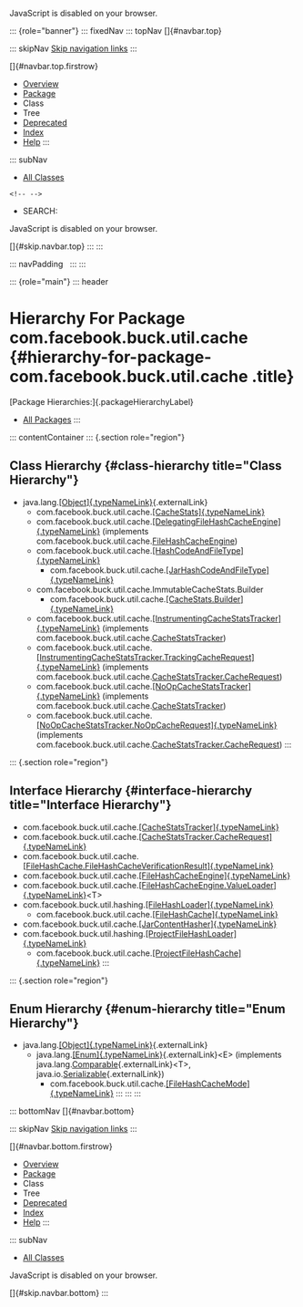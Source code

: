 <div>

JavaScript is disabled on your browser.

</div>

::: {role="banner"}
::: fixedNav
::: topNav
[]{#navbar.top}

::: skipNav
[Skip navigation links](#skip.navbar.top "Skip navigation links")
:::

[]{#navbar.top.firstrow}

-   [Overview](../../../../../index.html)
-   [Package](package-summary.html)
-   Class
-   Tree
-   [Deprecated](../../../../../deprecated-list.html)
-   [Index](../../../../../index-all.html)
-   [Help](../../../../../help-doc.html)
:::

::: subNav
-   [All Classes](../../../../../allclasses.html)

```{=html}
<!-- -->
```
-   SEARCH:

<div>

<div>

JavaScript is disabled on your browser.

</div>

</div>

[]{#skip.navbar.top}
:::
:::

::: navPadding
 
:::
:::

::: {role="main"}
::: header
# Hierarchy For Package com.facebook.buck.util.cache {#hierarchy-for-package-com.facebook.buck.util.cache .title}

[Package Hierarchies:]{.packageHierarchyLabel}

-   [All Packages](../../../../../overview-tree.html)
:::

::: contentContainer
::: {.section role="region"}
## Class Hierarchy {#class-hierarchy title="Class Hierarchy"}

-   java.lang.[[Object]{.typeNameLink}](http://docs.oracle.com/javase/7/docs/api/java/lang/Object.html?is-external=true "class or interface in java.lang"){.externalLink}
    -   com.facebook.buck.util.cache.[[CacheStats]{.typeNameLink}](CacheStats.html "class in com.facebook.buck.util.cache")
    -   com.facebook.buck.util.cache.[[DelegatingFileHashCacheEngine]{.typeNameLink}](DelegatingFileHashCacheEngine.html "class in com.facebook.buck.util.cache")
        (implements
        com.facebook.buck.util.cache.[FileHashCacheEngine](FileHashCacheEngine.html "interface in com.facebook.buck.util.cache"))
    -   com.facebook.buck.util.cache.[[HashCodeAndFileType]{.typeNameLink}](HashCodeAndFileType.html "class in com.facebook.buck.util.cache")
        -   com.facebook.buck.util.cache.[[JarHashCodeAndFileType]{.typeNameLink}](JarHashCodeAndFileType.html "class in com.facebook.buck.util.cache")
    -   com.facebook.buck.util.cache.ImmutableCacheStats.Builder
        -   com.facebook.buck.util.cache.[[CacheStats.Builder]{.typeNameLink}](CacheStats.Builder.html "class in com.facebook.buck.util.cache")
    -   com.facebook.buck.util.cache.[[InstrumentingCacheStatsTracker]{.typeNameLink}](InstrumentingCacheStatsTracker.html "class in com.facebook.buck.util.cache")
        (implements
        com.facebook.buck.util.cache.[CacheStatsTracker](CacheStatsTracker.html "interface in com.facebook.buck.util.cache"))
    -   com.facebook.buck.util.cache.[[InstrumentingCacheStatsTracker.TrackingCacheRequest]{.typeNameLink}](InstrumentingCacheStatsTracker.TrackingCacheRequest.html "class in com.facebook.buck.util.cache")
        (implements
        com.facebook.buck.util.cache.[CacheStatsTracker.CacheRequest](CacheStatsTracker.CacheRequest.html "interface in com.facebook.buck.util.cache"))
    -   com.facebook.buck.util.cache.[[NoOpCacheStatsTracker]{.typeNameLink}](NoOpCacheStatsTracker.html "class in com.facebook.buck.util.cache")
        (implements
        com.facebook.buck.util.cache.[CacheStatsTracker](CacheStatsTracker.html "interface in com.facebook.buck.util.cache"))
    -   com.facebook.buck.util.cache.[[NoOpCacheStatsTracker.NoOpCacheRequest]{.typeNameLink}](NoOpCacheStatsTracker.NoOpCacheRequest.html "class in com.facebook.buck.util.cache")
        (implements
        com.facebook.buck.util.cache.[CacheStatsTracker.CacheRequest](CacheStatsTracker.CacheRequest.html "interface in com.facebook.buck.util.cache"))
:::

::: {.section role="region"}
## Interface Hierarchy {#interface-hierarchy title="Interface Hierarchy"}

-   com.facebook.buck.util.cache.[[CacheStatsTracker]{.typeNameLink}](CacheStatsTracker.html "interface in com.facebook.buck.util.cache")
-   com.facebook.buck.util.cache.[[CacheStatsTracker.CacheRequest]{.typeNameLink}](CacheStatsTracker.CacheRequest.html "interface in com.facebook.buck.util.cache")
-   com.facebook.buck.util.cache.[[FileHashCache.FileHashCacheVerificationResult]{.typeNameLink}](FileHashCache.FileHashCacheVerificationResult.html "interface in com.facebook.buck.util.cache")
-   com.facebook.buck.util.cache.[[FileHashCacheEngine]{.typeNameLink}](FileHashCacheEngine.html "interface in com.facebook.buck.util.cache")
-   com.facebook.buck.util.cache.[[FileHashCacheEngine.ValueLoader]{.typeNameLink}](FileHashCacheEngine.ValueLoader.html "interface in com.facebook.buck.util.cache")\<T\>
-   com.facebook.buck.util.hashing.[[FileHashLoader]{.typeNameLink}](../hashing/FileHashLoader.html "interface in com.facebook.buck.util.hashing")
    -   com.facebook.buck.util.cache.[[FileHashCache]{.typeNameLink}](FileHashCache.html "interface in com.facebook.buck.util.cache")
-   com.facebook.buck.util.cache.[[JarContentHasher]{.typeNameLink}](JarContentHasher.html "interface in com.facebook.buck.util.cache")
-   com.facebook.buck.util.hashing.[[ProjectFileHashLoader]{.typeNameLink}](../hashing/ProjectFileHashLoader.html "interface in com.facebook.buck.util.hashing")
    -   com.facebook.buck.util.cache.[[ProjectFileHashCache]{.typeNameLink}](ProjectFileHashCache.html "interface in com.facebook.buck.util.cache")
:::

::: {.section role="region"}
## Enum Hierarchy {#enum-hierarchy title="Enum Hierarchy"}

-   java.lang.[[Object]{.typeNameLink}](http://docs.oracle.com/javase/7/docs/api/java/lang/Object.html?is-external=true "class or interface in java.lang"){.externalLink}
    -   java.lang.[[Enum]{.typeNameLink}](http://docs.oracle.com/javase/7/docs/api/java/lang/Enum.html?is-external=true "class or interface in java.lang"){.externalLink}\<E\>
        (implements
        java.lang.[Comparable](http://docs.oracle.com/javase/7/docs/api/java/lang/Comparable.html?is-external=true "class or interface in java.lang"){.externalLink}\<T\>,
        java.io.[Serializable](http://docs.oracle.com/javase/7/docs/api/java/io/Serializable.html?is-external=true "class or interface in java.io"){.externalLink})
        -   com.facebook.buck.util.cache.[[FileHashCacheMode]{.typeNameLink}](FileHashCacheMode.html "enum in com.facebook.buck.util.cache")
:::
:::
:::

::: bottomNav
[]{#navbar.bottom}

::: skipNav
[Skip navigation links](#skip.navbar.bottom "Skip navigation links")
:::

[]{#navbar.bottom.firstrow}

-   [Overview](../../../../../index.html)
-   [Package](package-summary.html)
-   Class
-   Tree
-   [Deprecated](../../../../../deprecated-list.html)
-   [Index](../../../../../index-all.html)
-   [Help](../../../../../help-doc.html)
:::

::: subNav
-   [All Classes](../../../../../allclasses.html)

<div>

<div>

JavaScript is disabled on your browser.

</div>

</div>

[]{#skip.navbar.bottom}
:::
